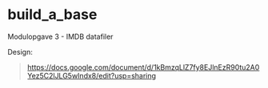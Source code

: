 # build_a_base
Modulopgave 3 - IMDB datafiler

Design: 
> https://docs.google.com/document/d/1kBmzqLlZ7fy8EJlnEzR90tu2A0Yez5C2lJLG5wIndx8/edit?usp=sharing
